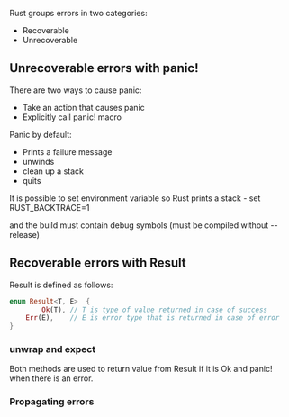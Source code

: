 
Rust groups errors in two categories: 
*  Recoverable 
* Unrecoverable
## Unrecoverable errors with panic! 

There are two ways to cause panic: 
* Take an action that causes panic 
* Explicitly call panic! macro 

Panic by default: 
* Prints a failure message
* unwinds 
* clean up a stack 
* quits 

It is possible to set environment variable so Rust prints a stack  - set RUST_BACKTRACE=1

and the build must contain debug symbols (must be compiled without --release)

## Recoverable errors with Result

Result is defined as follows: 
```Rust
enum Result<T, E>  {
		Ok(T), // T is type of value returned in case of success
	Err(E),    // E is error type that is returned in case of error
}
```

### unwrap and expect 

Both methods are used to return value from Result if it is Ok and panic! when there is an error. 

### Propagating errors 